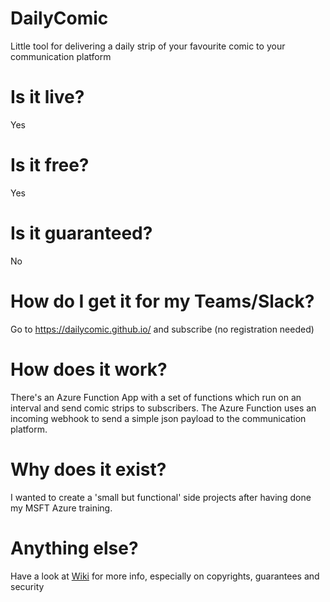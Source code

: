 # DailyComic
Little tool for delivering a daily strip of your favourite comic to your communication platform

# Is it live?
Yes

# Is it free?
Yes

# Is it guaranteed?
No

# How do I get it for my Teams/Slack?
Go to https://dailycomic.github.io/ and subscribe (no registration needed)

# How does it work?
There's an Azure Function App with a set of functions which run on an interval and send comic strips to subscribers.
The Azure Function uses an incoming webhook to send a simple json payload to the communication platform.

# Why does it exist?
I wanted to create a 'small but functional' side projects after having done my MSFT Azure training.

# Anything else?
Have a look at [Wiki](https://github.com/DailyComic/DailyComic/wiki) for more info, especially on copyrights, guarantees and security
